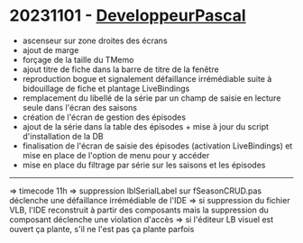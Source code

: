 # 20231101 - [DeveloppeurPascal](https://github.com/DeveloppeurPascal)

* ascenseur sur zone droites des écrans
* ajout de marge
* forçage de la taille du TMemo
* ajout titre de fiche dans la barre de titre de la fenêtre
* reproduction bogue et signalement défaillance irrémédiable suite à bidouillage de fiche et plantage LiveBindings
* remplacement du libellé de la série par un champ de saisie en lecture seule dans l'écran des saisons
* création de l'écran de gestion des épisodes
* ajout de la série dans la table des épisodes + mise à jour du script d'installation de la DB
* finalisation de l'écran de saisie des épisodes (activation LiveBindings) et mise en place de l'option de menu pour y accéder
* mise en place du filtrage par série sur les saisons et les épisodes

-----

=> timecode 11h
=> suppression lblSerialLabel sur fSeasonCRUD.pas déclenche une défaillance irrémédiable de l'IDE
=> si suppression du fichier VLB, l'IDE reconstruit à partir des composants mais la suppression du composant déclenche une violation d'accès
=> si l'éditeur LB visuel est ouvert ça plante, s'il ne l'est pas ça plante parfois

